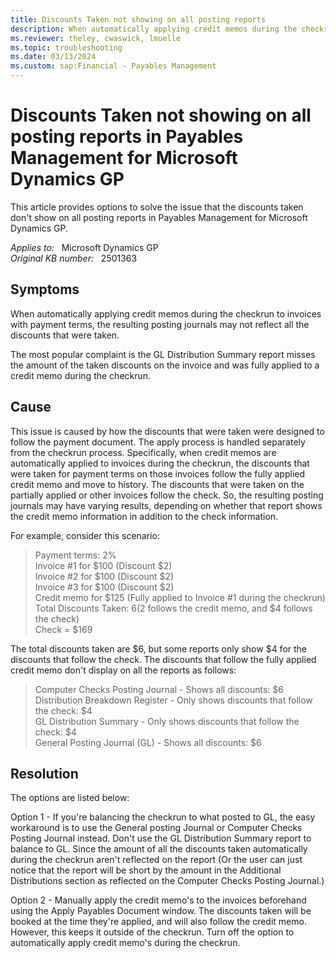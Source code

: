 ```yaml
---
title: Discounts Taken not showing on all posting reports
description: When automatically applying credit memos during the checkrun to invoices with payment terms, the resulting posting journals may not reflect all the discounts that were taken. This issue occurs because of how the discounts follow the payment documents.
ms.reviewer: theley, cwaswick, lmuelle
ms.topic: troubleshooting
ms.date: 03/13/2024
ms.custom: sap:Financial - Payables Management
---
```

# Discounts Taken not showing on all posting reports in Payables Management for Microsoft Dynamics GP

This article provides options to solve the issue that the discounts taken don't show on all posting reports in Payables Management for Microsoft Dynamics GP.

_Applies to:_ &nbsp; Microsoft Dynamics GP  
_Original KB number:_ &nbsp; 2501363

## Symptoms

When automatically applying credit memos during the checkrun to invoices with payment terms, the resulting posting journals may not reflect all the discounts that were taken.

The most popular complaint is the GL Distribution Summary report misses the amount of the taken discounts on the invoice and was fully applied to a credit memo during the checkrun.

## Cause

This issue is caused by how the discounts that were taken were designed to follow the payment document. The apply process is handled separately from the checkrun process. Specifically, when credit memos are automatically applied to invoices during the checkrun, the discounts that were taken for payment terms on those invoices follow the fully applied credit memo and move to history. The discounts that were taken on the partially applied or other invoices follow the check. So, the resulting posting journals may have varying results, depending on whether that report shows the credit memo information in addition to the check information.

For example, consider this scenario:

> Payment terms: 2%  
Invoice #1 for $100 (Discount $2)  
Invoice #2 for $100 (Discount $2)  
Invoice #3 for $100 (Discount $2)  
Credit memo for $125 (Fully applied to Invoice #1 during the checkrun)  
Total Discounts Taken: $6 ($2 follows the credit memo, and $4 follows the check)  
Check = $169

The total discounts taken are $6, but some reports only show $4 for the discounts that follow the check. The discounts that follow the fully applied credit memo don't display on all the reports as follows:

> Computer Checks Posting Journal - Shows all discounts: $6  
Distribution Breakdown Register  - Only shows discounts that follow the check: $4  
GL Distribution Summary - Only shows discounts that follow the check: $4  
General Posting Journal (GL) - Shows all discounts: $6

## Resolution

The options are listed below:

Option 1 - If you're balancing the checkrun to what posted to GL, the easy workaround is to use the General posting Journal or Computer Checks Posting Journal instead. Don't use the GL Distribution Summary report to balance to GL. Since the amount of all the discounts taken automatically during the checkrun aren't reflected on the report (Or the user can just notice that the report will be short by the amount in the Additional Distributions section as reflected on the Computer Checks Posting Journal.)

Option 2 - Manually apply the credit memo's to the invoices beforehand using the Apply Payables Document window. The discounts taken will be booked at the time they're applied, and will also follow the credit memo. However, this keeps it outside of the checkrun. Turn off the option to automatically apply credit memo's during the checkrun.
